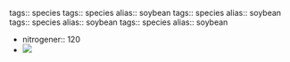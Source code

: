 tags:: species
tags:: species
alias:: soybean
tags:: species
alias:: soybean
tags:: species
alias:: soybean
tags:: species
alias:: soybean

- nitrogener:: 120
- ![](https://peach-geographical-bat-397.mypinata.cloud/ipfs/QmYaPy5QLB6XsntxvbGJzSbRWZJxf9A2Y6Xrd2YJJuxgCr)